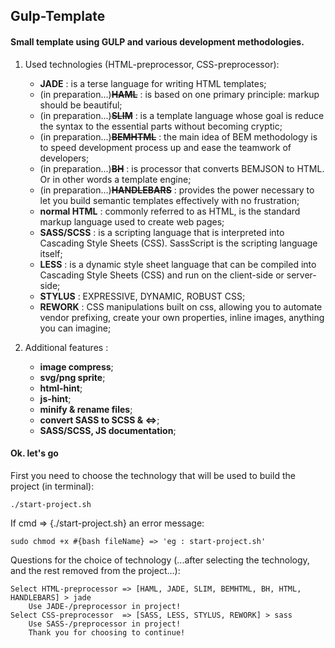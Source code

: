 ## Gulp-Template

#### Small template using GULP and various development methodologies.

1. Used technologies (HTML-preprocessor, CSS-preprocessor):
    - **JADE** : is a terse language for writing HTML templates;
    - (in preparation...)**~~HAML~~** : is based on one primary principle: markup should be beautiful;
    - (in preparation...)**~~SLIM~~** : is a template language whose goal is reduce the syntax to the essential parts without becoming cryptic;
    - (in preparation...)**~~BEMHTML~~** : the main idea of BEM methodology is to speed development process up and ease the teamwork of developers;
    - (in preparation...)**~~BH~~** : is processor that converts BEMJSON to HTML. Or in other words a template engine;
    - (in preparation...)**~~HANDLEBARS~~** : provides the power necessary to let you build semantic templates effectively with no frustration;
    - **normal HTML** : commonly referred to as HTML, is the standard markup language used to create web pages;
    - **SASS/SCSS** : is a scripting language that is interpreted into Cascading Style Sheets (CSS). SassScript is the scripting language itself;
    - **LESS** : is a dynamic style sheet language that can be compiled into Cascading Style Sheets (CSS) and run on the client-side or server-side;
    - **STYLUS** : EXPRESSIVE, DYNAMIC, ROBUST CSS;
    - **REWORK** : CSS manipulations built on css, allowing you to automate vendor prefixing, create your own properties, inline images, anything you can imagine;

2. Additional features :
    - **image compress**;
    - **svg/png sprite**;
    - **html-hint**;
    - **js-hint**;
    - **minify & rename files**;
    - **convert SASS to SCSS & <=>**;
    - **SASS/SCSS, JS documentation**;


#### Ok. let's go

First you need to choose the technology that will be used to build the project (in terminal):

    ./start-project.sh

If cmd => {./start-project.sh} an error message:

    sudo chmod +x #{bash fileName} => 'eg : start-project.sh'

Questions for the choice of technology (...after selecting the technology, and the rest removed from the project...):

    Select HTML-preprocessor => [HAML, JADE, SLIM, BEMHTML, BH, HTML, HANDLEBARS] > jade
        Use JADE-/preprocessor in project!
    Select CSS-preprocessor  => [SASS, LESS, STYLUS, REWORK] > sass
        Use SASS-/preprocessor in project!
        Thank you for choosing to continue!